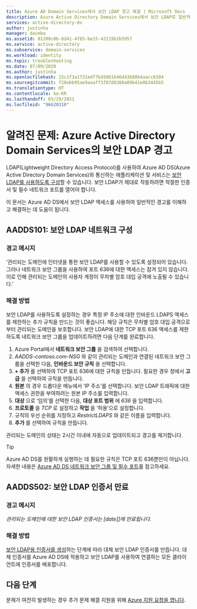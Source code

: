 ```yaml
---
title: Azure AD Domain Services에서 보안 LDAP 경고 해결 | Microsoft Docs
description: Azure Active Directory Domain Services에서 보안 LDAP로 일반적인 경고 문제를 해결하는 방법에 대해 알아봅니다.
services: active-directory-ds
author: justinha
manager: daveba
ms.assetid: 81208c0b-8d41-4f65-be15-42119b1b5957
ms.service: active-directory
ms.subservice: domain-services
ms.workload: identity
ms.topic: troubleshooting
ms.date: 07/09/2020
ms.author: justinha
ms.openlocfilehash: 15c1f3a1731edf7b45061646d43688b4aacc6104
ms.sourcegitcommit: f28ebb95ae9aaaff3f87d8388a09b41e0b3445b5
ms.translationtype: HT
ms.contentlocale: ko-KR
ms.lasthandoff: 03/29/2021
ms.locfileid: "96620310"
---
```

# <a name="known-issues-secure-ldap-alerts-in-azure-active-directory-domain-services"></a>알려진 문제: Azure Active Directory Domain Services의 보안 LDAP 경고

LDAP(Lightweight Directory Access Protocol)를 사용하여 Azure AD DS(Azure Active Directory Domain Services)와 통신하는 애플리케이션 및 서비스는 [보안 LDAP를 사용하도록 구성](tutorial-configure-ldaps.md)할 수 있습니다. 보안 LDAP가 제대로 작동하려면 적절한 인증서 및 필수 네트워크 포트를 열어야 합니다.

이 문서는 Azure AD DS에서 보안 LDAP 액세스를 사용하여 일반적인 경고를 이해하고 해결하는 데 도움이 됩니다.

## <a name="aadds101-secure-ldap-network-configuration"></a>AADDS101: 보안 LDAP 네트워크 구성

### <a name="alert-message"></a>경고 메시지

‘관리되는 도메인에 인터넷을 통한 보안 LDAP를 사용할 수 있도록 설정되어 있습니다. 그러나 네트워크 보안 그룹을 사용하여 포트 636에 대한 액세스는 잠겨 있지 않습니다. 이로 인해 관리되는 도메인의 사용자 계정이 무차별 암호 대입 공격에 노출될 수 있습니다.’

### <a name="resolution"></a>해결 방법

보안 LDAP를 사용하도록 설정하는 경우 특정 IP 주소에 대한 인바운드 LDAPS 액세스를 제한하는 추가 규칙을 만드는 것이 좋습니다. 해당 규칙은 무차별 암호 대입 공격으로부터 관리되는 도메인을 보호합니다. 보안 LDAP에 대한 TCP 포트 636 액세스를 제한하도록 네트워크 보안 그룹을 업데이트하려면 다음 단계를 완료합니다.

1. Azure Portal에서 **네트워크 보안 그룹** 을 검색하여 선택합니다.
1. *AADDS-contoso.com-NSG* 와 같이 관리되는 도메인과 연결된 네트워크 보안 그룹을 선택한 다음, **인바운드 보안 규칙** 을 선택합니다.
1. **+ 추가** 를 선택하여 TCP 포트 636에 대한 규칙을 만듭니다. 필요한 경우 창에서 **고급** 을 선택하여 규칙을 만듭니다.
1. **원본** 의 경우 드롭다운 메뉴에서 ‘IP 주소’를 선택합니다. 보안 LDAP 트래픽에 대한 액세스 권한을 부여하려는 원본 IP 주소를 입력합니다.
1. **대상** 으로 ‘임의’를 선택한 다음, **대상 포트 범위** 에 *636* 을 입력합니다.
1. **프로토콜** 을 *TCP* 로 설정하고 **작업** 을 ‘허용’으로 설정합니다.
1. 규칙의 우선 순위를 지정하고 *RestrictLDAPS* 와 같은 이름을 입력합니다.
1. **추가** 를 선택하여 규칙을 만듭니다.

관리되는 도메인의 상태는 2시간 이내에 자동으로 업데이트되고 경고를 제거합니다.

> [!TIP]
> Azure AD DS를 원활하게 실행하는 데 필요한 규칙은 TCP 포트 636뿐만이 아닙니다. 자세한 내용은 [Azure AD DS 네트워크 보안 그룹 및 필수 포트](network-considerations.md#network-security-groups-and-required-ports)를 참고하세요.

## <a name="aadds502-secure-ldap-certificate-expiring"></a>AADDS502: 보안 LDAP 인증서 만료

### <a name="alert-message"></a>경고 메시지

*관리되는 도메인에 대한 보안 LDAP 인증서는 [date]]에 만료됩니다.*

### <a name="resolution"></a>해결 방법

[보안 LDAP용 인증서를 생성](tutorial-configure-ldaps.md#create-a-certificate-for-secure-ldap)하는 단계에 따라 대체 보안 LDAP 인증서를 만듭니다. 대체 인증서를 Azure AD DS에 적용하고 보안 LDAP를 사용하여 연결하는 모든 클라이언트에 인증서를 배포합니다.

## <a name="next-steps"></a>다음 단계

문제가 여전히 발생하는 경우 추가 문제 해결 지원을 위해 [Azure 지원 요청을 엽니다][azure-support].

<!-- INTERNAL LINKS -->
[azure-support]: ../active-directory/fundamentals/active-directory-troubleshooting-support-howto.md
